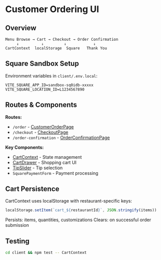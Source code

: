 # Customer Ordering UI

## Overview

```
Menu Browse → Cart → Checkout → Order Confirmation
     ↓          ↓         ↓            ↓
CartContext  localStorage  Square   Thank You
```

## Square Sandbox Setup

Environment variables in `client/.env.local`:
```env
VITE_SQUARE_APP_ID=sandbox-sq0idb-xxxxx
VITE_SQUARE_LOCATION_ID=L1234567890
```

## Routes & Components

**Routes:**
- `/order` - [CustomerOrderPage](src/modules/order-system/components/CustomerOrderPage.tsx)
- `/checkout` - [CheckoutPage](src/pages/CheckoutPage.tsx)
- `/order-confirmation` - [OrderConfirmationPage](src/pages/OrderConfirmationPage.tsx)

**Key Components:**
- [CartContext](src/modules/order-system/context/CartContext.tsx) - State management
- [CartDrawer](src/modules/order-system/components/CartDrawer.tsx) - Shopping cart UI
- [TipSlider](src/pages/CheckoutPage.tsx#L20) - Tip selection
- `SquarePaymentForm` - Payment processing

## Cart Persistence

CartContext uses localStorage with restaurant-specific keys:
```typescript
localStorage.setItem(`cart_${restaurantId}`, JSON.stringify(items))
```

Persists: items, quantities, customizations
Clears: on successful order submission

## Testing

```bash
cd client && npm test -- CartContext
```